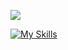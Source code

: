 

![](https://komarev.com/ghpvc/?username=0xCiel)

[![My Skills](https://skillicons.dev/icons?i=c,cpp,cs,python,lua,wasm&perline=3)](https://skillicons.dev)
